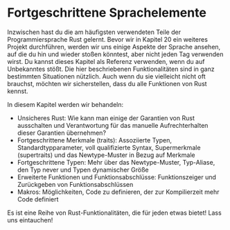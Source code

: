 # Fortgeschrittene Sprachelemente

Inzwischen hast du die am häufigsten verwendeten Teile der Programmiersprache
Rust gelernt. Bevor wir in Kapitel 20 ein weiteres Projekt durchführen, werden
wir uns einige Aspekte der Sprache ansehen, auf die du hin und wieder stoßen
könntest, aber nicht jeden Tag verwenden wirst. Du kannst dieses Kapitel als
Referenz verwenden, wenn du auf Unbekanntes stößt. Die hier beschriebenen
Funktionalitäten sind in ganz bestimmten Situationen nützlich. Auch wenn du sie
vielleicht nicht oft brauchst, möchten wir sicherstellen, dass du alle
Funktionen von Rust kennst. 

In diesem Kapitel werden wir behandeln:

* Unsicheres Rust: Wie kann man einige der Garantien von Rust ausschalten und
  Verantwortung für das manuelle Aufrechterhalten dieser Garantien übernehmen?
* Fortgeschrittene Merkmale (traits): Assoziierte Typen, Standardtypparameter,
  voll qualifizierte Syntax, Supermerkmale (supertraits) und das Newtype-Muster
  in Bezug auf Merkmale
* Fortgeschrittene Typen: Mehr über das Newtype-Muster, Typ-Aliase, den Typ
  never und Typen dynamischer Größe
* Erweiterte Funktionen und Funktionsabschlüsse: Funktionszeiger und
  Zurückgeben von Funktionsabschlüssen
* Makros: Möglichkeiten, Code zu definieren, der zur Kompilierzeit mehr Code
  definiert

Es ist eine Reihe von Rust-Funktionalitäten, die für jeden etwas bietet! Lass
uns eintauchen!
